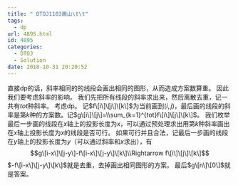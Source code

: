 ```yaml
---
title: " DTOJ1103画山\t\t"
tags:
  - dp
url: 4895.html
id: 4895
categories:
  - DTOJ
  - Solution
date: 2018-10-31 20:20:52
---
```


直接dp的话，斜率相同的的线段会画出相同的图形，从而造成方案数算重。 因此我们要考虑斜率的影响。 我们先把所有线段的斜率求出来，然后离散去重，记一共有$tot$种斜率。 考虑dp。 记$f\[i\]\[j\]\[k\]$为当前画到$(i,j)$，最后画的线段的斜率是第$k$种的方案数。记$g\[i\]\[j\]=\\sum_{k=1}^{tot}f\[i\]\[j\]\[k\]$。 我们枚举最后一步画的线段在$x$轴上的投影长度为$x$，可以通过预处理求出用第$k$种斜率画出在$x$轴上投影长度为$x$的线段是否可行。 如果可行并且合法，记最后一步画的线段在$y$轴上的投影长度为$y$（可以通过斜率和$x$求出），有 $$g\[i-x\]\[j-y\]-f\[i-x\]\[j-y\]\[k\]\\Rightarrow f\[i\]\[j\]\[k\]$$ $-f\[i-x\]\[j-y\]\[k\]$就是去重，去掉画出相同图形的方案。 最后$g\[n\]\[0\]$就是答案。